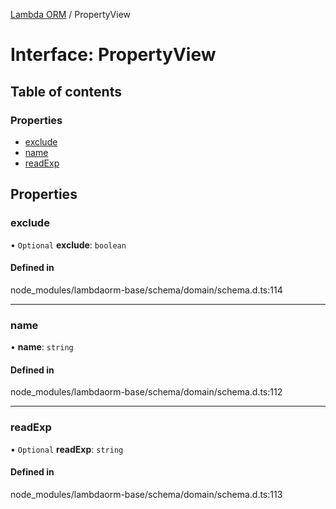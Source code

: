 [Lambda ORM](../README.md) / PropertyView

# Interface: PropertyView

## Table of contents

### Properties

- [exclude](PropertyView.md#exclude)
- [name](PropertyView.md#name)
- [readExp](PropertyView.md#readexp)

## Properties

### exclude

• `Optional` **exclude**: `boolean`

#### Defined in

node_modules/lambdaorm-base/schema/domain/schema.d.ts:114

___

### name

• **name**: `string`

#### Defined in

node_modules/lambdaorm-base/schema/domain/schema.d.ts:112

___

### readExp

• `Optional` **readExp**: `string`

#### Defined in

node_modules/lambdaorm-base/schema/domain/schema.d.ts:113
